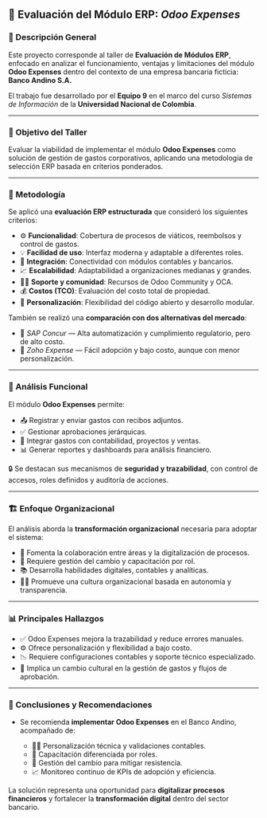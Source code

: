 ## 🧩 Evaluación del Módulo ERP: *Odoo Expenses*

### 🧾 Descripción General

Este proyecto corresponde al taller de **Evaluación de Módulos ERP**, enfocado en analizar el funcionamiento, ventajas y limitaciones del módulo **Odoo Expenses** dentro del contexto de una empresa bancaria ficticia: **Banco Andino S.A.**

El trabajo fue desarrollado por el **Equipo 9** en el marco del curso *Sistemas de Información* de la **Universidad Nacional de Colombia**.

---

### 🎯 Objetivo del Taller

Evaluar la viabilidad de implementar el módulo **Odoo Expenses** como solución de gestión de gastos corporativos, aplicando una metodología de selección ERP basada en criterios ponderados.

---

### 🧠 Metodología

Se aplicó una **evaluación ERP estructurada** que consideró los siguientes criterios:

* ⚙️ **Funcionalidad**: Cobertura de procesos de viáticos, reembolsos y control de gastos.
* 💡 **Facilidad de uso**: Interfaz moderna y adaptable a diferentes roles.
* 🔗 **Integración**: Conectividad con módulos contables y bancarios.
* 📈 **Escalabilidad**: Adaptabilidad a organizaciones medianas y grandes.
* 🧑‍💻 **Soporte y comunidad**: Recursos de Odoo Community y OCA.
* 💰 **Costos (TCO)**: Evaluación del costo total de propiedad.
* 🧩 **Personalización**: Flexibilidad del código abierto y desarrollo modular.

También se realizó una **comparación con dos alternativas del mercado**:

* 🏢 *SAP Concur* — Alta automatización y cumplimiento regulatorio, pero de alto costo.
* 📱 *Zoho Expense* — Fácil adopción y bajo costo, aunque con menor personalización.

---

### 🧩 Análisis Funcional

El módulo **Odoo Expenses** permite:

* 📤 Registrar y enviar gastos con recibos adjuntos.
* ✅ Gestionar aprobaciones jerárquicas.
* 💼 Integrar gastos con contabilidad, proyectos y ventas.
* 📊 Generar reportes y dashboards para análisis financiero.

🔒 Se destacan sus mecanismos de **seguridad y trazabilidad**, con control de accesos, roles definidos y auditoría de acciones.

---

### 🏗️ Enfoque Organizacional

El análisis aborda la **transformación organizacional** necesaria para adoptar el sistema:

* 🤝 Fomenta la colaboración entre áreas y la digitalización de procesos.
* 🧭 Requiere gestión del cambio y capacitación por rol.
* 📚 Desarrolla habilidades digitales, contables y analíticas.
* 🧑‍🏫 Promueve una cultura organizacional basada en autonomía y transparencia.

---

### 📊 Principales Hallazgos

* ✅ Odoo Expenses mejora la trazabilidad y reduce errores manuales.
* ⚙️ Ofrece personalización y flexibilidad a bajo costo.
* 📉 Requiere configuraciones contables y soporte técnico especializado.
* 💬 Implica un cambio cultural en la gestión de gastos y flujos de aprobación.

---

### 🧭 Conclusiones y Recomendaciones

* Se recomienda **implementar Odoo Expenses** en el Banco Andino, acompañado de:

  * 🧑‍💻 Personalización técnica y validaciones contables.
  * 📘 Capacitación diferenciada por roles.
  * 🔄 Gestión del cambio para mitigar resistencia.
  * 📈 Monitoreo continuo de KPIs de adopción y eficiencia.

La solución representa una oportunidad para **digitalizar procesos financieros** y fortalecer la **transformación digital** dentro del sector bancario.
